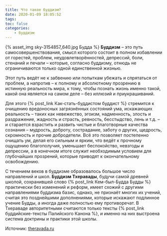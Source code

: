 ```yaml
---
title: Что такое буддизм?
date: 2020-01-09 18:05:52
tags:
toc: false
categories:
	- буддизм
---
```


{% asset_img sky-3154857_640.jpg Будда %}
**Буддизм** – это путь самосовершенствования, смысл которого состоит в полном избавлении от горестей, проблем, неудовлетворённостей, депрессий, боли, стенаний и печали – которые, согласно буддизму, отнюдь не ограничиваются только одной единственной жизнью.

Этот путь ведёт не к забвению или попыткам убежать и спрятаться от проблем, а напротив – к полному и абсолютному прозрению в истинную реальность мира, к тому, чтобы познать жизнь именно такой, какой она является на самом деле – без иллюзий и приукрашиваний. <!--more-->

Для этого {% post_link Как-стать-буддистом буддист %}   стремится к очищению вредоносных загрязнённых состояний ума, искажающих реальность – таких как невежество, эгоизм, надменность, злость и раздражение, жадность и страсть, ревность, бесстыдство, лень и т.д. – и старается взрастить и развить чистые и благотворные качества сознания – мудрость, доброту, сострадание, заботу о других, щедрость, скромность и прочие добродетели. Всё это позволяет постепенно очищать ум, делая его сильным и ярким, что ведёт к прочному ощущению благополучия, уменьшает беспокойство, невзгоды и депрессии, а в конечном итоге служит необходимым условием для глубочайших прозрений, которые приводят к окончательному освобождению.

С течением веков в буддизме образовалось большое число направлений и школ. **Буддизм Тхеравады**, будучи самой древней школой, сохранившей слово {% post_link Кем-был-Будда Будды %}   практически без изменений и реформ, имеет схожий с другими направлениями буддизма базис, однако, не признаёт многих их учений, считая это позднейшими дополнениями, которые искажают подлинное учение Будды, а иногда даже полностью ему противоречат. В Тхераваде авторитетными считаются только тексты {% post_link буддийские-тексты Палийского Канона %}, и именно на них выстроена система доктрины и практики этой школы. 

Источник: [theravada.ru](http://theravada.ru)




